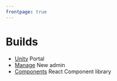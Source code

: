 ```yaml
---
frontpage: true
---
```


# Builds

- [Unity](/unity/) Portal
- [Manage](/manage/) New admin
- [Components](/components/) React Component library
